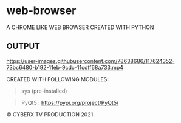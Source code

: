 # web-browser
A CHROME LIKE WEB BROWSER CREATED WITH PYTHON

## OUTPUT

https://user-images.githubusercontent.com/78638686/117624352-73bc6480-b192-11eb-9cdc-11cdff68a733.mp4


CREATED WITH FOLLOWING MODULES:

>sys (pre-installed)

>PyQt5 : https://pypi.org/project/PyQt5/

© CYBERX TV PRODUCTION 2021
